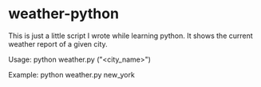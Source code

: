 # weather-python

This is just a little script I wrote while learning python. It shows the current weather report of a given city.

Usage: python weather.py ("<city_name>")

Example: python weather.py new_york
